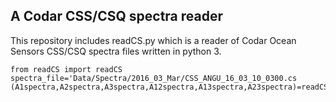 ## A Codar CSS/CSQ spectra reader

This repository includes readCS.py which is a reader of Codar Ocean Sensors CSS/CSQ spectra files written in python 3.


```
from readCS import readCS
spectra_file='Data/Spectra/2016_03_Mar/CSS_ANGU_16_03_10_0300.cs
(A1spectra,A2spectra,A3spectra,A12spectra,A13spectra,A23spectra)=readCS(spectra_file)
```
